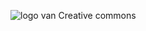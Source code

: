 ![logo van Creative commons][1]

[1]: https://commonmark.org/help/images/favicon.png "Creative Commons licensed"


